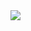   <img align="center" src="https://github-readme-stats.anuraghazra1.vercel.app/api?username=bubuntoid&show_icons=true&include_all_commits=true&theme=material-palenight" />
